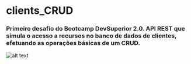# clients_CRUD

### Primeiro desafio do Bootcamp DevSuperior 2.0. API REST que simula o acesso a recursos no banco de dados de clientes, efetuando as operações básicas de um CRUD.


![alt text](https://i.ibb.co/F5mTFgq/spring-boot-services-logov2.png)
